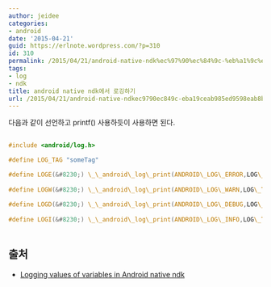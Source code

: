 ```yaml
---
author: jeidee
categories:
- android
date: '2015-04-21'
guid: https://erlnote.wordpress.com/?p=310
id: 310
permalink: /2015/04/21/android-native-ndk%ec%97%90%ec%84%9c-%eb%a1%9c%ea%b9%85%ed%95%98%ea%b8%b0/
tags:
- log
- ndk
title: android native ndk에서 로깅하기
url: /2015/04/21/android-native-ndkec9790ec849c-eba19ceab985ed9598eab8b0
---
```


다음과 같이 선언하고 printf() 사용하듯이 사용하면 된다.

```c
  
#include <android/log.h>

#define LOG_TAG "someTag"

#define LOGE(&#8230;) \_\_android\_log\_print(ANDROID\_LOG\_ERROR,LOG\_TAG,\\_\_VA\_ARGS\__)
  
#define LOGW(&#8230;) \_\_android\_log\_print(ANDROID\_LOG\_WARN,LOG\_TAG,\\_\_VA\_ARGS\__)
  
#define LOGD(&#8230;) \_\_android\_log\_print(ANDROID\_LOG\_DEBUG,LOG\_TAG,\\_\_VA\_ARGS\__)
  
#define LOGI(&#8230;) \_\_android\_log\_print(ANDROID\_LOG\_INFO,LOG\_TAG,\\_\_VA\_ARGS\__)
  
```

## 출처

  * [Logging values of variables in Android native ndk](http://stackoverflow.com/questions/12159316/logging-values-of-variables-in-android-native-ndk)